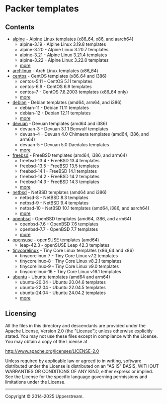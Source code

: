 # Packer templates

## Contents

* [alpine](alpine/README.md) - Alpine Linux templates (x86_64, x86, and
  aarch64)
  * alpine-3.19 - Alpine Linux 3.19.8 templates
  * alpine-3.20 - Alpine Linux 3.20.7 templates
  * alpine-3.21 - Alpine Linux 3.21.4 templates
  * alpine-3.22 - Alpine Linux 3.22.0 templates
  * [more](alpine/README.md)
* [archlinux](archlinux/README.md) - Arch Linux templates (x86_64)
* [centos](centos/README.md) - CentOS templates (x86_64 and i386)
  * centos-5.11 - CentOS 5.11 templates
  * centos-6.9 - CentOS 6.9 templates
  * centos-7 - CentOS 7.8.2003 templates (x86_64 only)
  * [more](centos/README.md)
* [debian](debian/README.md) - Debian templates (amd64, arm64, and i386)
  * debian-11 - Debian 11.11 templates
  * debian-12 - Debian 12.11 templates
  * [more](debian/README.md)
* [devuan](devuan/README.md) - Devuan templates (amd64 and i386)
  * devuan-3 - Devuan 3.1.1 Beowulf templates
  * devuan-4 - Devuan 4.0 Chimaera templates (amd64, i386, and arm64)
  * devuan-5 - Devuan 5.0 Daedalus templates
  * [more](devaun/README.md)
* [freebsd](freebsd/README.md) - FreeBSD templates (amd64, i386, and
  arm64)
  * freebsd-13.4 - FreeBSD 13.4 templates
  * freebsd-13.5 - FreeBSD 13.5 templates
  * freebsd-14.1 - FreeBSD 14.1 templates
  * freebsd-14.2 - FreeBSD 14.2 templates
  * freebsd-14.3 - FreeBSD 14.3 templates
  * [more](freebsd/README.md)
* [netbsd](netbsd/README.md) - NetBSD templates (amd64 and i386)
  * netbsd-8 - NetBSD 8.3 templates
  * netbsd-9 - NetBSD 9.4 templates
  * netbsd-10 - NetBSD 10.1 templates (amd64, i386, and aarch64)
  * [more](netbsd/README.md)
* [openbsd](openbsd/README.md) - OpenBSD templates (amd64, i386, and
  arm64)
  * openbsd-7.6 - OpenBSD 7.6 templates
  * openbsd-7.7 - OpenBSD 7.7 templates
  * [more](openbsd/README.md)
* [opensuse](opensuse/README.md) - openSUSE templates (amd64)
  * leap-42.3 - openSUSE Leap 42.3 templates
* [tinycorelinux](tinycorelinux/README.md) - Tiny Core Linux
  templates (x86_64 and x86)
  * tinycorelinux-7 - Tiny Core Linux v7.2 templates
  * tinycorelinux-8 - Tiny Core Linux v8.2.1 templates
  * tinycorelinux-9 - Tiny Core Linux v9.0 templates
  * tinycorelinux-16 - Tiny Core Linux v16.1 templates
* [ubuntu](ubuntu/README.md) - Ubuntu templates (amd64 and arm64)
  * ubuntu-20.04 - Ubuntu 20.04.6 templates
  * ubuntu-22.04 - Ubuntu 22.04.5 templates
  * ubuntu-24.04 - Ubuntu 24.04.2 templates
  * [more](ubuntu/README.md)

## Licensing

All the files in this directory and descendants are provided under the
Apache License, Version 2.0 (the "License"); unless otherwise
explicitly stated.  You may not use these files except in compliance
with the License.  You may obtain a copy of the License at

   <http://www.apache.org/licenses/LICENSE-2.0>

Unless required by applicable law or agreed to in writing, software
distributed under the License is distributed on an "AS IS" BASIS,
WITHOUT WARRANTIES OR CONDITIONS OF ANY KIND, either express or
implied.  See the License for the specific language governing
permissions and limitations under the License.

- - -

Copyright &copy; 2014-2025 Upperstream.
